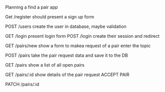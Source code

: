 Planning a find a pair app

Get /register
    should present a sign up form

POST /users
    create the user in database, maybe
    validation

GET /login
    present login form
POST /login
    create their session and redirect

GET /pairs/new
    show a form to makea request of a pair
    enter the topic

POST /pairs
    take the pair request data and save it
    to the DB

GET /pairs
    show a list of all open pairs

GET /pairs/:id
    show details of the pair request
    ACCEPT PAIR

PATCH /pairs/:id
      


